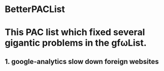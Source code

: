# BetterPACList
# This PAC list which fixed several gigantic problems in the gfωList.
## 1. google-analytics slow down foreign websites
